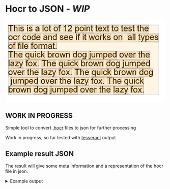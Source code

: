 # Hocr to JSON - *WIP*

![alt text](/stub/example.png "Use Case; render on canvas")


## WORK IN PROGRESS

Simple tool to convert [.hocr](https://en.wikipedia.org/wiki/HOCR) files to json for further processing

Work in progress, so far tested with [tesseract](https://github.com/tesseract-ocr/tesseract/tree/4.1.0-rc1) output 

## Example result JSON

The result will give some meta information and a representation of the hocr file in json.

<details><summary>Example output</summary>

<p>

```json
{
  "contentType": "text/html;charset=utf-8",
  "ocrCapabilities": "ocr_page ocr_carea ocr_par ocr_line ocrx_word ocrp_wconf",
  "ocrSystem": "tesseract 4.1.0-rc1-752-g8b69",
  "pages": [
    {
      "bbox": [[ 0, 0 ], [ 640, 480 ]],
      "careas": [
        {
          "bbox": [[ 36, 92], [ 618, 361 ]],
          "id": "block_1_1",
          "pars": [
            {
              "id": "par_1_1",
              "lang": "eng",
              "lines": [
                {
                  "baseline": [ 0, -6 ],
                  "bbox": [[ 36, 92 ], [ 580, 122 ]],
                  "id": "line_1_1",
                  "words": [
                    {
                      "bbox": [[ 36, 92 ], [ 96, 116 ]],
                      "content": "This",
                      "id": "word_1_1",
                      "xWconf": 91
                    },
                    {
                      "bbox": [[ 109, 92 ], [ 129, 116 ]],
                      "content": "is",
                      "id": "word_1_2",
                      "xWconf": 92
                    },
                    {
                      "bbox": [[ 141, 98 ], [ 156, 116 ]],
                      "content": "a",
                      "id": "word_1_3",
                      "xWconf": 92
                    },
                    {
                      "bbox": [[ 169, 92 ], [ 201, 116 ]],
                      "content": "lot",
                      "id": "word_1_4",
                      "xWconf": 90
                    },
                    {
                      "bbox": [[ 212, 92 ], [ 240, 116 ]],
                      "content": "of",
                      "id": "word_1_5",
                      "xWconf": 93
                    },
                    // ...
```

</p>

Further example content can be found in [/stub/](/stub/) directory.
</details>

